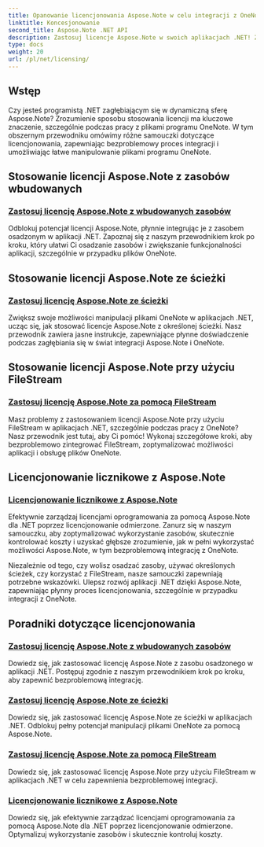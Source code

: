 ```yaml
---
title: Opanowanie licencjonowania Aspose.Note w celu integracji z OneNote
linktitle: Koncesjonowanie
second_title: Aspose.Note .NET API
description: Zastosuj licencje Aspose.Note w swoich aplikacjach .NET! Zapoznaj się z przewodnikami krok po kroku dotyczącymi osadzania zasobów, korzystania ze ścieżek, FileStream i wydajnego licencjonowania licznikowego.
type: docs
weight: 20
url: /pl/net/licensing/
---
```

## Wstęp

Czy jesteś programistą .NET zagłębiającym się w dynamiczną sferę Aspose.Note? Zrozumienie sposobu stosowania licencji ma kluczowe znaczenie, szczególnie podczas pracy z plikami programu OneNote. W tym obszernym przewodniku omówimy różne samouczki dotyczące licencjonowania, zapewniając bezproblemowy proces integracji i umożliwiając łatwe manipulowanie plikami programu OneNote.

## Stosowanie licencji Aspose.Note z zasobów wbudowanych
### [Zastosuj licencję Aspose.Note z wbudowanych zasobów](./apply-license-embedded-resource/)

Odblokuj potencjał licencji Aspose.Note, płynnie integrując je z zasobem osadzonym w aplikacji .NET. Zapoznaj się z naszym przewodnikiem krok po kroku, który ułatwi Ci osadzanie zasobów i zwiększanie funkcjonalności aplikacji, szczególnie w przypadku plików OneNote.

## Stosowanie licencji Aspose.Note ze ścieżki
### [Zastosuj licencję Aspose.Note ze ścieżki](./apply-license-from-path/)

Zwiększ swoje możliwości manipulacji plikami OneNote w aplikacjach .NET, ucząc się, jak stosować licencje Aspose.Note z określonej ścieżki. Nasz przewodnik zawiera jasne instrukcje, zapewniające płynne doświadczenie podczas zagłębiania się w świat integracji Aspose.Note i OneNote.

## Stosowanie licencji Aspose.Note przy użyciu FileStream
### [Zastosuj licencję Aspose.Note za pomocą FileStream](./apply-license-using-filestream/)

Masz problemy z zastosowaniem licencji Aspose.Note przy użyciu FileStream w aplikacjach .NET, szczególnie podczas pracy z OneNote? Nasz przewodnik jest tutaj, aby Ci pomóc! Wykonaj szczegółowe kroki, aby bezproblemowo zintegrować FileStream, zoptymalizować możliwości aplikacji i obsługę plików OneNote.

## Licencjonowanie licznikowe z Aspose.Note
### [Licencjonowanie licznikowe z Aspose.Note](./metered-licensing/)

Efektywnie zarządzaj licencjami oprogramowania za pomocą Aspose.Note dla .NET poprzez licencjonowanie odmierzone. Zanurz się w naszym samouczku, aby zoptymalizować wykorzystanie zasobów, skutecznie kontrolować koszty i uzyskać głębsze zrozumienie, jak w pełni wykorzystać możliwości Aspose.Note, w tym bezproblemową integrację z OneNote.

Niezależnie od tego, czy wolisz osadzać zasoby, używać określonych ścieżek, czy korzystać z FileStream, nasze samouczki zapewniają potrzebne wskazówki. Ulepsz rozwój aplikacji .NET dzięki Aspose.Note, zapewniając płynny proces licencjonowania, szczególnie w przypadku integracji z OneNote.
## Poradniki dotyczące licencjonowania
### [Zastosuj licencję Aspose.Note z wbudowanych zasobów](./apply-license-embedded-resource/)
Dowiedz się, jak zastosować licencję Aspose.Note z zasobu osadzonego w aplikacji .NET. Postępuj zgodnie z naszym przewodnikiem krok po kroku, aby zapewnić bezproblemową integrację.
### [Zastosuj licencję Aspose.Note ze ścieżki](./apply-license-from-path/)
Dowiedz się, jak zastosować licencję Aspose.Note ze ścieżki w aplikacjach .NET. Odblokuj pełny potencjał manipulacji plikami OneNote za pomocą Aspose.Note.
### [Zastosuj licencję Aspose.Note za pomocą FileStream](./apply-license-using-filestream/)
Dowiedz się, jak zastosować licencję Aspose.Note przy użyciu FileStream w aplikacjach .NET w celu zapewnienia bezproblemowej integracji.
### [Licencjonowanie licznikowe z Aspose.Note](./metered-licensing/)
Dowiedz się, jak efektywnie zarządzać licencjami oprogramowania za pomocą Aspose.Note dla .NET poprzez licencjonowanie odmierzone. Optymalizuj wykorzystanie zasobów i skutecznie kontroluj koszty.